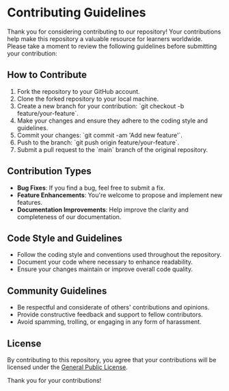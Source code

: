 # Contributing Guidelines

Thank you for considering contributing to our repository! Your contributions help make this repository a valuable resource for learners worldwide. Please take a moment to review the following guidelines before submitting your contribution:

## How to Contribute
1. Fork the repository to your GitHub account.
2. Clone the forked repository to your local machine.
3. Create a new branch for your contribution: \`git checkout -b feature/your-feature\`.
4. Make your changes and ensure they adhere to the coding style and guidelines.
5. Commit your changes: \`git commit -am 'Add new feature'\`.
6. Push to the branch: \`git push origin feature/your-feature\`.
7. Submit a pull request to the \`main\` branch of the original repository.

## Contribution Types
- **Bug Fixes**: If you find a bug, feel free to submit a fix.
- **Feature Enhancements**: You're welcome to propose and implement new features.
- **Documentation Improvements**: Help improve the clarity and completeness of our documentation.

## Code Style and Guidelines
- Follow the coding style and conventions used throughout the repository.
- Document your code where necessary to enhance readability.
- Ensure your changes maintain or improve overall code quality.

## Community Guidelines
- Be respectful and considerate of others' contributions and opinions.
- Provide constructive feedback and support to fellow contributors.
- Avoid spamming, trolling, or engaging in any form of harassment.

## License
By contributing to this repository, you agree that your contributions will be licensed under the [General Public License](LICENSE.md).

Thank you for your contributions!
